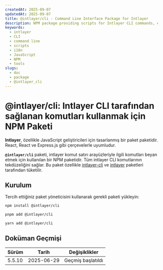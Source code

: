 ```yaml
---
createdAt: 2025-09-07
updatedAt: 2025-09-07
title: @intlayer/cli - Command Line Interface Package for Intlayer
description: NPM package providing scripts for Intlayer CLI commands, ensuring uniformity across all command line interfaces for internationalization management.
keywords:
  - intlayer
  - CLI
  - command line
  - scripts
  - i18n
  - JavaScript
  - NPM
  - tools
slugs:
  - doc
  - package
  - @intlayer_cli
---
```


# @intlayer/cli: Intlayer CLI tarafından sağlanan komutları kullanmak için NPM Paketi

**Intlayer**, özellikle JavaScript geliştiricileri için tasarlanmış bir paket paketidir. React, React ve Express.js gibi çerçevelerle uyumludur.

**`@intlayer/cli`** paketi, intlayer komut satırı arayüzleriyle ilgili komutları beyan etmek için kullanılan bir NPM paketidir. Tüm intlayer CLI komutlarının tekdüzeliğini sağlar. Bu paket özellikle [intlayer-cli](https://github.com/aymericzip/intlayer/tree/main/docs/en/packages/intlayer-cli/index.md) ve [intlayer](https://github.com/aymericzip/intlayer/tree/main/docs/en/packages/intlayer/index.md) paketleri tarafından tüketilir.

## Kurulum

Tercih ettiğiniz paket yöneticisini kullanarak gerekli paketi yükleyin:

```bash packageManager="npm"
npm install @intlayer/cli
```

```bash packageManager="pnpm"
pnpm add @intlayer/cli
```

```bash packageManager="yarn"
yarn add @intlayer/cli
```

## Doküman Geçmişi

| Sürüm  | Tarih      | Değişiklikler     |
| ------ | ---------- | ----------------- |
| 5.5.10 | 2025-06-29 | Geçmiş başlatıldı |
